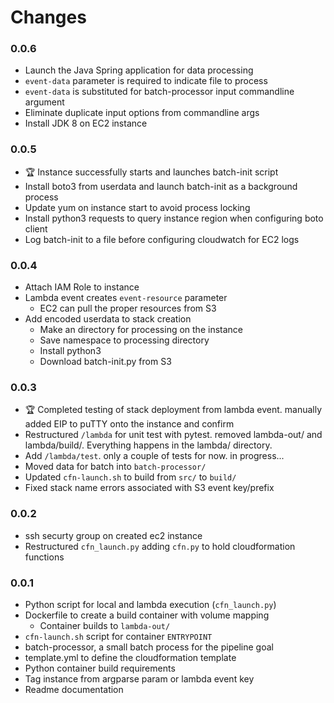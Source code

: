 # Changes

### 0.0.6
- Launch the Java Spring application for data processing
- `event-data` parameter is required to indicate file to process
- `event-data` is substituted for batch-processor input commandline argument
- Eliminate duplicate input options from commandline args
- Install JDK 8 on EC2 instance

### 0.0.5
- :trophy: Instance successfully starts and launches batch-init script
- Install boto3 from userdata and launch batch-init as a background process
- Update yum on instance start to avoid process locking
- Install python3 requests to query instance region when configuring boto client
- Log batch-init to a file before configuring cloudwatch for EC2 logs

### 0.0.4
- Attach IAM Role to instance
- Lambda event creates `event-resource` parameter
  - EC2 can pull the proper resources from S3
- Add encoded userdata to stack creation
  - Make an directory for processing on the instance
  - Save namespace to processing directory
  - Install python3
  - Download batch-init.py from S3

### 0.0.3
- :trophy: Completed testing of stack deployment from lambda event.  manually added EIP to puTTY onto the instance and confirm
- Restructured `/lambda` for unit test with pytest.  removed lambda-out/ and lambda/build/.  Everything happens in the lambda/ directory.
- Add `/lambda/test`.  only a couple of tests for now.  in progress...
- Moved data for batch into `batch-processor/`
- Updated `cfn-launch.sh` to build from `src/` to `build/`
- Fixed stack name errors associated with S3 event key/prefix

### 0.0.2
- ssh securty group on created ec2 instance
- Restructured `cfn_launch.py` adding `cfn.py` to hold cloudformation functions

### 0.0.1
- Python script for local and lambda execution (`cfn_launch.py`)
- Dockerfile to create a build container with volume mapping
    - Container builds to `lambda-out/`
- `cfn-launch.sh` script for container `ENTRYPOINT`
- batch-processor, a small batch process for the pipeline goal
- template.yml to define the cloudformation template
- Python container build requirements
- Tag instance from argparse param or lambda event key
- Readme documentation